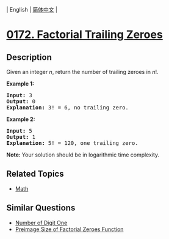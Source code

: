 
| English | [简体中文](README.md) |
# [0172. Factorial Trailing Zeroes](https://leetcode-cn.com/problems/factorial-trailing-zeroes/)
## Description
<p>Given an integer <i>n</i>, return the number of trailing zeroes in <i>n</i>!.</p>

<p><strong>Example 1:</strong></p>

<pre>
<strong>Input:</strong> 3
<strong>Output:</strong> 0
<strong>Explanation:</strong>&nbsp;3! = 6, no trailing zero.</pre>

<p><strong>Example 2:</strong></p>

<pre>
<strong>Input:</strong> 5
<strong>Output:</strong> 1
<strong>Explanation:</strong>&nbsp;5! = 120, one trailing zero.</pre>

<p><b>Note: </b>Your solution should be in logarithmic time complexity.</p>

## Related Topics
- [Math](https://leetcode-cn.com/tag/math)
## Similar Questions
- [Number of Digit One](../number-of-digit-one/README_EN.md)
- [Preimage Size of Factorial Zeroes Function](../preimage-size-of-factorial-zeroes-function/README_EN.md)
